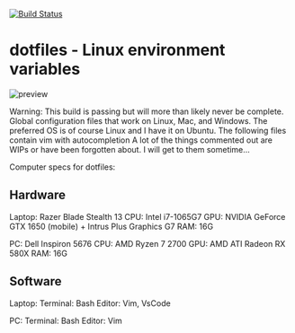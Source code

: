 [![Build Status](https://travis-ci.com/travis-ci/travis-web.svg?branch=master)](https://travis-ci.com/travis-ci/travis-web)

# dotfiles - Linux environment variables 

![preview](https://github.com/nolimitcarter/dotfiles/blob/master/Screenshot%20from%202020-06-11%2020-58-66.png)

Warning: This build is passing but will more than likely never be complete. Global configuration files that work on Linux, Mac, and Windows. The preferred OS is of course Linux and I have it on Ubuntu. The following files contain vim with autocompletion A lot of the things commented out are WIPs or have been forgotten about. I will get to them sometime...

Computer specs for dotfiles:

## Hardware 

Laptop:
Razer Blade Stealth 13
CPU: Intel i7-1065G7
GPU: NVIDIA GeForce GTX 1650 (mobile) + Intrus Plus Graphics G7
RAM: 16G

PC:
Dell Inspiron 5676 
CPU: AMD Ryzen 7 2700 
GPU: AMD ATI Radeon RX 580X
RAM: 16G

## Software

Laptop:
Terminal: Bash
Editor: Vim, VsCode

PC: 
Terminal: Bash 
Editor: Vim
